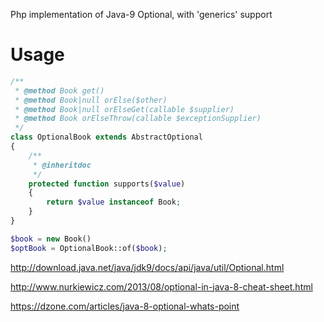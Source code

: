 Php implementation of Java-9 Optional, with 'generics' support

Usage
=======

```php
/**
 * @method Book get()
 * @method Book|null orElse($other)
 * @method Book|null orElseGet(callable $supplier)
 * @method Book orElseThrow(callable $exceptionSupplier)
 */
class OptionalBook extends AbstractOptional
{
    /**
     * @inheritdoc
     */
    protected function supports($value)
    {
        return $value instanceof Book;
    }
}

$book = new Book()
$optBook = OptionalBook::of($book);

```

http://download.java.net/java/jdk9/docs/api/java/util/Optional.html

http://www.nurkiewicz.com/2013/08/optional-in-java-8-cheat-sheet.html

https://dzone.com/articles/java-8-optional-whats-point

